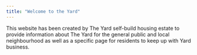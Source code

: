 ```yaml
---
title: "Welcome to the Yard"
---
```


This website has been created by The Yard self-build housing estate to provide information
about The Yard for the general public and local neighbourhood as well as a specific page for
residents to keep up with Yard business.
